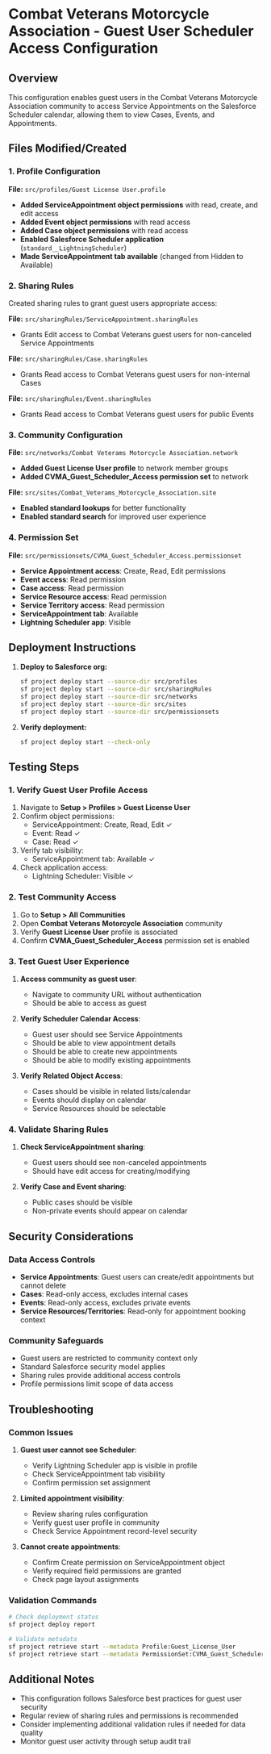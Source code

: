 # Combat Veterans Motorcycle Association - Guest User Scheduler Access Configuration

## Overview
This configuration enables guest users in the Combat Veterans Motorcycle Association community to access Service Appointments on the Salesforce Scheduler calendar, allowing them to view Cases, Events, and Appointments.

## Files Modified/Created

### 1. Profile Configuration
**File:** `src/profiles/Guest License User.profile`
- **Added ServiceAppointment object permissions** with read, create, and edit access
- **Added Event object permissions** with read access
- **Added Case object permissions** with read access  
- **Enabled Salesforce Scheduler application** (`standard__LightningScheduler`)
- **Made ServiceAppointment tab available** (changed from Hidden to Available)

### 2. Sharing Rules
Created sharing rules to grant guest users appropriate access:

**File:** `src/sharingRules/ServiceAppointment.sharingRules`
- Grants Edit access to Combat Veterans guest users for non-canceled Service Appointments

**File:** `src/sharingRules/Case.sharingRules`
- Grants Read access to Combat Veterans guest users for non-internal Cases

**File:** `src/sharingRules/Event.sharingRules`
- Grants Read access to Combat Veterans guest users for public Events

### 3. Community Configuration
**File:** `src/networks/Combat Veterams Motorcycle Association.network`
- **Added Guest License User profile** to network member groups
- **Added CVMA_Guest_Scheduler_Access permission set** to network

**File:** `src/sites/Combat_Veterams_Motorcycle_Association.site`
- **Enabled standard lookups** for better functionality
- **Enabled standard search** for improved user experience

### 4. Permission Set
**File:** `src/permissionsets/CVMA_Guest_Scheduler_Access.permissionset`
- **Service Appointment access**: Create, Read, Edit permissions
- **Event access**: Read permission
- **Case access**: Read permission  
- **Service Resource access**: Read permission
- **Service Territory access**: Read permission
- **ServiceAppointment tab**: Available
- **Lightning Scheduler app**: Visible

## Deployment Instructions

1. **Deploy to Salesforce org:**
   ```bash
   sf project deploy start --source-dir src/profiles
   sf project deploy start --source-dir src/sharingRules
   sf project deploy start --source-dir src/networks
   sf project deploy start --source-dir src/sites
   sf project deploy start --source-dir src/permissionsets
   ```

2. **Verify deployment:**
   ```bash
   sf project deploy start --check-only
   ```

## Testing Steps

### 1. Verify Guest User Profile Access
1. Navigate to **Setup > Profiles > Guest License User**
2. Confirm object permissions:
   - ServiceAppointment: Create, Read, Edit ✓
   - Event: Read ✓
   - Case: Read ✓
3. Verify tab visibility:
   - ServiceAppointment tab: Available ✓
4. Check application access:
   - Lightning Scheduler: Visible ✓

### 2. Test Community Access
1. Go to **Setup > All Communities**
2. Open **Combat Veterans Motorcycle Association** community
3. Verify **Guest License User** profile is associated
4. Confirm **CVMA_Guest_Scheduler_Access** permission set is enabled

### 3. Test Guest User Experience
1. **Access community as guest user**:
   - Navigate to community URL without authentication
   - Should be able to access as guest

2. **Verify Scheduler Calendar Access**:
   - Guest user should see Service Appointments
   - Should be able to view appointment details
   - Should be able to create new appointments
   - Should be able to modify existing appointments

3. **Verify Related Object Access**:
   - Cases should be visible in related lists/calendar
   - Events should display on calendar
   - Service Resources should be selectable

### 4. Validate Sharing Rules
1. **Check ServiceAppointment sharing**:
   - Guest users should see non-canceled appointments
   - Should have edit access for creating/modifying

2. **Verify Case and Event sharing**:
   - Public cases should be visible
   - Non-private events should appear on calendar

## Security Considerations

### Data Access Controls
- **Service Appointments**: Guest users can create/edit appointments but cannot delete
- **Cases**: Read-only access, excludes internal cases
- **Events**: Read-only access, excludes private events
- **Service Resources/Territories**: Read-only for appointment booking context

### Community Safeguards
- Guest users are restricted to community context only
- Standard Salesforce security model applies
- Sharing rules provide additional access controls
- Profile permissions limit scope of data access

## Troubleshooting

### Common Issues
1. **Guest user cannot see Scheduler**:
   - Verify Lightning Scheduler app is visible in profile
   - Check ServiceAppointment tab visibility
   - Confirm permission set assignment

2. **Limited appointment visibility**:
   - Review sharing rules configuration
   - Verify guest user profile in community
   - Check Service Appointment record-level security

3. **Cannot create appointments**:
   - Confirm Create permission on ServiceAppointment object
   - Verify required field permissions are granted
   - Check page layout assignments

### Validation Commands
```bash
# Check deployment status
sf project deploy report

# Validate metadata
sf project retrieve start --metadata Profile:Guest_License_User
sf project retrieve start --metadata PermissionSet:CVMA_Guest_Scheduler_Access
```

## Additional Notes
- This configuration follows Salesforce best practices for guest user security
- Regular review of sharing rules and permissions is recommended
- Consider implementing additional validation rules if needed for data quality
- Monitor guest user activity through setup audit trail